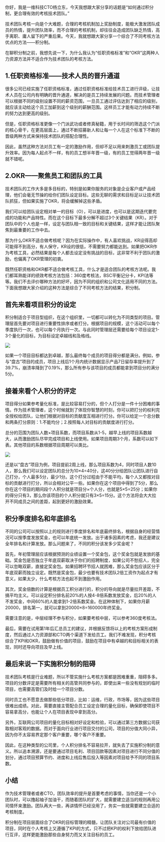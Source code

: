 你好，我是一维科技CTO杨立东，今天我想跟大家分享的话题是“如何通过积分制，更合理有效的考核技术团队。”

技术团队考核一向是个大难题，合理的考核机制加上奖励制度，能极大激发团队成员的热情，提升团队效率，而不合理的考核机制，却往往会造成团队缺乏热情，高手离职、庸人留下的严重后果。今天，我就想跟大家分享一个综合了不同考核方法优点的方法——积分制。

在聊积分制之前，我想先说一下，为什么我认为“任职资格标准”和“OKR”这两种人力资源方法并不适合作为技术团队的考核方法。

## 1.任职资格标准——技术人员的晋升通道

很多公司已经实施了任职资格标准，通过任职资格标准给技术员工进行评级，让技术人员在公司内有明确的晋升通道，解决的是员工持续发展的问题。而技术管理者可以根据不同的级别设置不同的薪资范围，一旦员工通过评估达到了相应的级别，就应该主动给这个员工加薪到这个级别的薪酬范围。这样员工才能有动力持续不断的努力达到更高的级别。

但是，任职资格标准更像一个门派武功或者修真秘籍，用于长时间的筛选这个门派的核心骨干，在更高层面上，通过不断招募新人和让每一个人在这个标准下不断的晋级两种方式来保持技术团队的搭配合理性。

因此，虽然这种方法对员工有一定的激励作用，但却不足以用来刺激员工或团队提升效率。因为每人起点不一样，有的员工想半年晋一级，有的员工觉得两年晋一级就不错呢。

## 2.OKR——聚焦员工和团队的工具

技术团队的工作大多是多目标的，特别是如果你服务的对象是企业客户或产品经理，他们会毫无节操的给你们团队设定目标。这些无聊的需求和目标足以让技术团队抓狂，但如果实施了OKR，将会缓解掉这些矛盾。

我们可以给团队设定相对单一的目标（O），可以是进度，也可以是这期迭代要完成的功能和产品特性。而在这个目标下最多分解不超过3个关键结果（KR）。对于团队中的个人也是一样，设定与团队相一致的目标和关键结果，这样才能让团队聚焦到最重要的工作中去。

那为什么OKR不适合做考核呢？因为在实际操作中，有人喜欢挑战，KR设得高却可能得不到高分，有人保守，KR设的很低，不需要努力都能达到。如果把OKR作为考核工具，必然结果是每个人都去设定没有挑战的目标，这非常不利于团队的激励，也偏离了OKR管理的初衷。

既然任职资格和OKR都不适合做考核工具，什么才是适合团队的考核方法呢。我们都耳熟能详的绩效考核方法包括：360度考核法，BSC平衡记分卡，KPI法等等。我们不去评价哪种方法的好坏，因为不同的组织和公司文化适用不同的方法。下面我想跟大家介绍的这种方法是综合了不同考核方法的结果，积分制。

## 首先来看项目积分的设定

积分制适合于项目型组织，在这个组织里，一切都可以转化为不同类型的项目。管理层首先要对项目进行重要性排序或者打分。根据项目的规模，这个活动可以每个季度执行一次，也可以每个月执行一次。与此同时管理层还需要给每个项目设定1-3个量化的目标，为目标设定卓越线和及格线。

![](https://static001.geekbang.org/resource/image/52/51/527e4d6c0408c831544dc748ce8ceb51.png?wh=639%2A429)

如果一个项目目标都达到卓越，那么最终每个成员的项目得分都是满分。例如，参与“盘古”项目的成员，项目上线后1个月内统计数据显示产品7日留存率提升到了39.7%，崩溃率降到了0.19%，那么所有参与该项目的成员都能拿到项目分的满分5分。

## 接着来看个人积分的评定

项目得分如果参考量化标准，是比较容易打分的，但个人打分是一件十分困难的事情。作为技术管理者，这个时候就到了体现你智慧的时刻，你可以把打分的权利完全授权给团队，让他们根据对目标的贡献度互相进行打分。你可以给定一个总分数和两条打分原则：1.不能均分；2.按照每人对目标的贡献度进行打分。

总分的范围为团队人数×项目系数，而项目系数从1-5，越早上线的项目系数越大，从而激励团队尽早完成项目和上线使用。如果项目周期3个月，系数可以如下表。其他项目的系数根据项目周期可以类比。

![](https://static001.geekbang.org/resource/image/5c/5c/5c41cc95dbe1e200b1ff94bdc738785c.png?wh=372%2A341)

还是以“盘古”项目为例，项目提前2周上线，那么项目系数为4，同时项目人数10人，那么我们可以设定团队的总分为10×4=40分，这40分分给团队让团队进行自己打分，个人最多5分，最少1分。这个打分过程由于不能平均，每个人又都按对目标的贡献进行打分，所以会相对公平一些。如果你在这个项目中得到了5分，那么你在这个项目的期间段个人积分就是项目分×个人分，也就是5×5=25分；如果你的得分只有3，那么你该项目的个人积分就只有3×5=15分。这个方法将会大大拉开不同成员之间的差距，起到更好的激励效果。

## 积分季度排名和年底排名

不同的公司可以按照以上的规则进行季度排名和年底最终排名，根据自身的经营情况可以按季度发放奖金，也可以年底统一发放。出于诸多因素的考虑，我还是建议全年排名和计算发放。那么问题来了，不同的积分该发多少奖金呢？

首先，年初管理层应该根据预测的业绩设置一个奖金包，这个奖金包就是发放的基础。奖金包是否独立于年底双薪取决于你们的招聘制度，如果公司不愁招人，完全可以忽略双薪，直接定奖金包。如果招聘环节招人就困难，那么奖金包应该区分于年底双薪而独立设定。既然是奖金包，最少也要有技术团队2倍工资作为起点才有意义，如果太少，什么考核方法也起不到激励作用。

其次，奖金倍数的计算是根据员工积分进行的，积分的导向就是尽量拉开差距，不搞平均主义。可以设定积分排名前20%的人按4-8倍系数发放奖金，后20%的人不发奖金，中间60%的人能拿到1-2倍系数奖金。在这种体制下，如果你月薪20000，排名第一，就可以拿到20000×8=160000年终奖金。

需要注意的是，中层经理不参与积分，如果要考核中层，可以参考360度考核法。

最后，需要在试用第1年后汇总员工的建议，并根据反馈将以上的考核方案形成制度，然后通过人力资源部和CTO两个渠道下发给员工。我们不难发现，积分考核综合了KPI和OKR，鼓励做有价值的项目，鼓励在项目中有卓越的和目标相关的表现，同时还导向项目及早上线。

## 最后来说一下实施积分制的阻碍

技术团队考核是行业难题，所以不管实施什么考核方案都是困难重重，阻碍多多。项目的分数评定是需要所有相关的高管共同参与的，即使出来一些没有规划的临时项目，也需要高管们及时给一个项目分数。

同时员工也不愿意去做那些低分项目，比如：运维，行政，市场等，因为这些项目很难出成绩。对此，需要直接主管配合员工设定合理的量化目标，确保即使项目不容易拿高分，也能让个人在项目表现中拿到高分。

另外，互联网公司项目的量化目标相对好设定和检验，可以通过第三方数据公司获取相对客观的数据。而对于面向行业进行项目交付的公司，项目的分值大同小异，因为你不太容易界定那个客户重要，哪个客户不重要。

因此，在这种类型的公司里，个人积分排名不容易拉开，就失去了实施积分制的意义。所以追本溯源，还是要通过项目毛利、项目回款等因素对项目进行不同分值的划分，通过项目预算节约、进度和上线后售后投入等因素对项目给予不同的项目系数。

## 小结

作为技术管理者或者CTO，团队效率的提升是首要考虑的事情，当你还是一个小团队时，可以撸起袖子加油干，而随着团队的扩大，就需要建立适当的规则再用公司情怀来激励。团队再大一些，再讲情怀已经没用了，务实一些就需要建立合适的考核制度。

积分制在项目层面综合了OKR的目标管理的精髓，让团队关注对公司最有价值的项目，同时在个人考核上又遵循了KPI的方式，只不过把KPI的权利下放给团队进行互评，这样更能激励那些自身努力而又关注目标的员工。